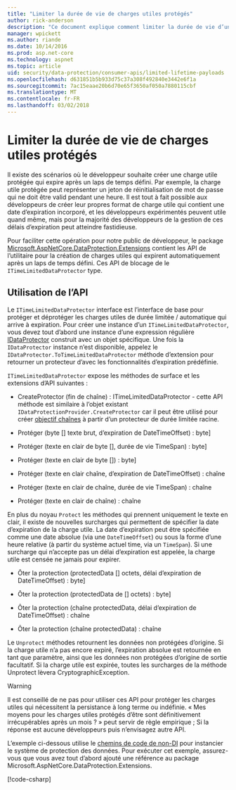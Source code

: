 ```yaml
---
title: "Limiter la durée de vie de charges utiles protégés"
author: rick-anderson
description: "Ce document explique comment limiter la durée de vie d’un contenu protégé à l’aide de l’API de protection des données ASP.NET Core."
manager: wpickett
ms.author: riande
ms.date: 10/14/2016
ms.prod: asp.net-core
ms.technology: aspnet
ms.topic: article
uid: security/data-protection/consumer-apis/limited-lifetime-payloads
ms.openlocfilehash: d631851b5b933d75c37a308f492840e3442e6f1a
ms.sourcegitcommit: 7ac15eaae20b6d70e65f3650af050a7880115cbf
ms.translationtype: MT
ms.contentlocale: fr-FR
ms.lasthandoff: 03/02/2018
---
```

# <a name="limiting-the-lifetime-of-protected-payloads"></a>Limiter la durée de vie de charges utiles protégés

Il existe des scénarios où le développeur souhaite créer une charge utile protégée qui expire après un laps de temps défini. Par exemple, la charge utile protégée peut représenter un jeton de réinitialisation de mot de passe qui ne doit être valid pendant une heure. Il est tout à fait possible aux développeurs de créer leur propres format de charge utile qui contient une date d’expiration incorporé, et les développeurs expérimentés peuvent utile quand même, mais pour la majorité des développeurs de la gestion de ces délais d’expiration peut atteindre fastidieuse.

Pour faciliter cette opération pour notre public de développeur, le package [Microsoft.AspNetCore.DataProtection.Extensions](https://www.nuget.org/packages/Microsoft.AspNetCore.DataProtection.Extensions/) contient les API de l’utilitaire pour la création de charges utiles qui expirent automatiquement après un laps de temps défini. Ces API de blocage de le `ITimeLimitedDataProtector` type.

## <a name="api-usage"></a>Utilisation de l’API

Le `ITimeLimitedDataProtector` interface est l’interface de base pour protéger et déprotéger les charges utiles de durée limitée / automatique qui arrive à expiration. Pour créer une instance d’un `ITimeLimitedDataProtector`, vous devez tout d’abord une instance d’une expression régulière [IDataProtector](overview.md) construit avec un objet spécifique. Une fois la `IDataProtector` instance n’est disponible, appelez le `IDataProtector.ToTimeLimitedDataProtector` méthode d’extension pour retourner un protecteur d’avec les fonctionnalités d’expiration prédéfinie.

`ITimeLimitedDataProtector` expose les méthodes de surface et les extensions d’API suivantes :

* CreateProtector (fin de chaîne) : ITimeLimitedDataProtector - cette API méthode est similaire à l’objet existant `IDataProtectionProvider.CreateProtector` car il peut être utilisé pour créer [objectif chaînes](purpose-strings.md) à partir d’un protecteur de durée limitée racine.

* Protéger (byte [] texte brut, d’expiration de DateTimeOffset) : byte]

* Protéger (texte en clair de byte [], durée de vie TimeSpan) : byte]

* Protéger (texte en clair de byte []) : byte]

* Protéger (texte en clair chaîne, d’expiration de DateTimeOffset) : chaîne

* Protéger (texte en clair de chaîne, durée de vie TimeSpan) : chaîne

* Protéger (texte en clair de chaîne) : chaîne

En plus du noyau `Protect` les méthodes qui prennent uniquement le texte en clair, il existe de nouvelles surcharges qui permettent de spécifier la date d’expiration de la charge utile. La date d’expiration peut être spécifiée comme une date absolue (via une `DateTimeOffset`) ou sous la forme d’une heure relative (à partir du système actuel time, via un `TimeSpan`). Si une surcharge qui n’accepte pas un délai d’expiration est appelée, la charge utile est censée ne jamais pour expirer.

* Ôter la protection (protectedData [] octets, délai d’expiration de DateTimeOffset) : byte]

* Ôter la protection (protectedData de [] octets) : byte]

* Ôter la protection (chaîne protectedData, délai d’expiration de DateTimeOffset) : chaîne

* Ôter la protection (chaîne protectedData) : chaîne

Le `Unprotect` méthodes retournent les données non protégées d’origine. Si la charge utile n’a pas encore expiré, l’expiration absolue est retournée en tant que paramètre, ainsi que les données non protégées d’origine de sortie facultatif. Si la charge utile est expirée, toutes les surcharges de la méthode Unprotect lèvera CryptographicException.

>[!WARNING]
> Il est conseillé de ne pas pour utiliser ces API pour protéger les charges utiles qui nécessitent la persistance à long terme ou indéfinie. « Mes moyens pour les charges utiles protégés d’être sont définitivement irrécupérables après un mois ? » peut servir de règle empirique ; Si la réponse est aucune développeurs puis n’envisagez autre API.

L’exemple ci-dessous utilise le [chemins de code de non-DI](../configuration/non-di-scenarios.md) pour instancier le système de protection des données. Pour exécuter cet exemple, assurez-vous que vous avez tout d’abord ajouté une référence au package Microsoft.AspNetCore.DataProtection.Extensions.

[!code-csharp[](limited-lifetime-payloads/samples/limitedlifetimepayloads.cs)]
